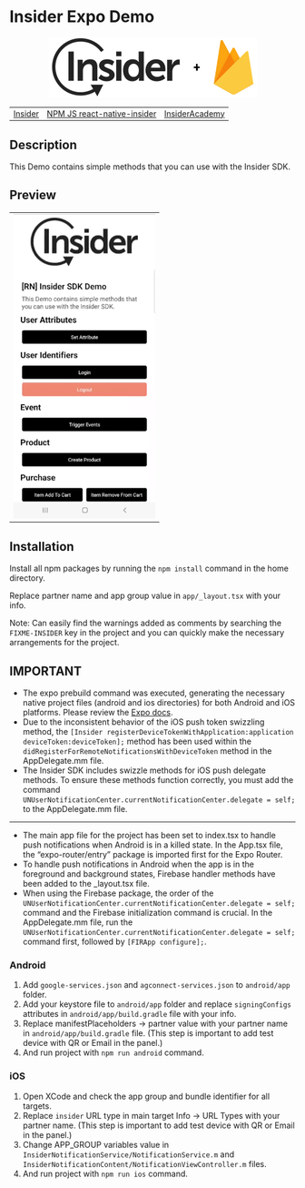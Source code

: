 # Insider Expo Demo

<p align="center">
  <img src="assets/images/insider-logo-read-me.jpg">
  
  <table align="center">
    <tr>
      <td><a href="https://useinsider.com/"> Insider </a></td>
      <td><a href="https://www.npmjs.com/package/react-native-insider/"> NPM JS react-native-insider </a></td>
      <td><a href="https://academy.useinsider.com/docs/react-native-integration"> InsiderAcademy </a></td>
    </tr>
  </table>
</p>  

## Description

This Demo contains simple methods that you can use with the Insider SDK.

## Preview

<table align="center">
  <tbody>
    <tr>
      <td><img src="assets/images/android-preview.gif" width="250"></td>
    </tr>
  </tbody>
</table>


## Installation

Install all npm packages by running the `npm install` command in the home directory.

Replace partner name and app group value in `app/_layout.tsx` with your info.

Note: Can easily find the warnings added as comments by searching the `FIXME-INSIDER` key in the project and you can quickly make the necessary arrangements for the project.

## IMPORTANT

* The expo prebuild command was executed, generating the necessary native project files (android and ios directories) for both Android and iOS platforms. Please review the [Expo docs](https://docs.expo.dev/workflow/customizing/).
* Due to the inconsistent behavior of the iOS push token swizzling method, the `[Insider registerDeviceTokenWithApplication:application deviceToken:deviceToken];` method has been used within the `didRegisterForRemoteNotificationsWithDeviceToken` method in the AppDelegate.mm file.
* The Insider SDK includes swizzle methods for iOS push delegate methods. To ensure these methods function correctly, you must add the command `UNUserNotificationCenter.currentNotificationCenter.delegate = self;` to the AppDelegate.mm file.
---
* The main app file for the project has been set to index.tsx to handle push notifications when Android is in a killed state. In the App.tsx file, the “expo-router/entry” package is imported first for the Expo Router.
* To handle push notifications in Android when the app is in the foreground and background states, Firebase handler methods have been added to the _layout.tsx file.
* When using the Firebase package, the order of the `UNUserNotificationCenter.currentNotificationCenter.delegate = self;` command and the Firebase initialization command is crucial. In the AppDelegate.mm file, run the ` UNUserNotificationCenter.currentNotificationCenter.delegate = self;` command first, followed by `[FIRApp configure];`.

### Android

1. Add `google-services.json` and `agconnect-services.json` to `android/app` folder.
2. Add your keystore file to `android/app` folder and replace `signingConfigs` attributes in `android/app/build.gradle` file with your info.
3. Replace manifestPlaceholders -> partner value with your partner name in `android/app/build.gradle` file. (This step is important to add test device with QR or Email in the panel.)
4. And run project with `npm run android` command.

### iOS

1. Open XCode and check the app group and bundle identifier for all targets.
2. Replace `insider` URL type in main target Info -> URL Types with your partner name. (This step is important to add test device with QR or Email in the panel.)
3. Change APP_GROUP variables value in `InsiderNotificationService/NotificationService.m` and `InsiderNotificationContent/NotificationViewController.m` files.
4. And run project with `npm run ios` command.
